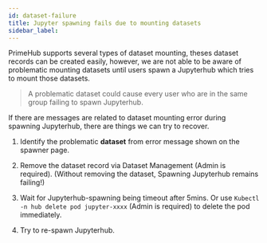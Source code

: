 ```yaml
---
id: dataset-failure
title: Jupyter spawning fails due to mounting datasets
sidebar_label:
---
```


PrimeHub supports several types of dataset mounting, theses dataset records can be created easily, however, we are not able to be aware of problematic mounting datasets until users spawn a Jupyterhub which tries to mount those datasets.

>A problematic dataset could cause every user who are in the same group failing to spawn Jupyterhub.

If there are messages are related to dataset mounting error during spawning Jupyterhub, there are things we can try to recover.

1. Identify the problematic **dataset** from error message shown on the spawner page.

2. Remove the dataset record via Dataset Management (Admin is required). (Without removing the dataset, Spawning Jupyterhub remains failing!)

3. Wait for Jupyterhub-spawning being timeout after 5mins. Or use `Kubectl -n hub delete pod jupyter-xxxx` (Admin is required) to delete the pod immediately.

4. Try to re-spawn Jupyterhub.
